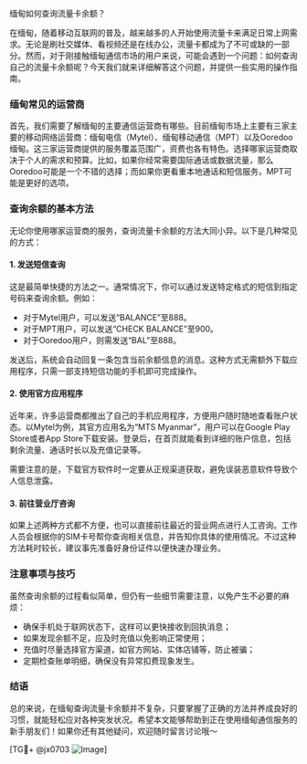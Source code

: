 缅甸如何查询流量卡余额？

在缅甸，随着移动互联网的普及，越来越多的人开始使用流量卡来满足日常上网需求。无论是刷社交媒体、看视频还是在线办公，流量卡都成为了不可或缺的一部分。然而，对于刚接触缅甸通信市场的用户来说，可能会遇到一个问题：如何查询自己的流量卡余额呢？今天我们就来详细解答这个问题，并提供一些实用的操作指南。

### 缅甸常见的运营商

首先，我们需要了解缅甸的主要通信运营商有哪些。目前缅甸市场上主要有三家主要的移动网络运营商：缅甸电信（Mytel）、缅甸移动通信（MPT）以及Ooredoo缅甸。这三家运营商提供的服务覆盖范围广，资费也各有特色。选择哪家运营商取决于个人的需求和预算。比如，如果你经常需要国际通话或数据流量，那么Ooredoo可能是一个不错的选择；而如果你更看重本地通话和短信服务，MPT可能是更好的选项。

### 查询余额的基本方法

无论你使用哪家运营商的服务，查询流量卡余额的方法大同小异。以下是几种常见的方式：

#### 1. 发送短信查询
这是最简单快捷的方法之一。通常情况下，你可以通过发送特定格式的短信到指定号码来查询余额。例如：
- 对于Mytel用户，可以发送“BALANCE”至888。
- 对于MPT用户，可以发送“CHECK BALANCE”至900。
- 对于Ooredoo用户，则需发送“BAL”至888。

发送后，系统会自动回复一条包含当前余额信息的消息。这种方式无需额外下载应用程序，只需一部支持短信功能的手机即可完成操作。

#### 2. 使用官方应用程序
近年来，许多运营商都推出了自己的手机应用程序，方便用户随时随地查看账户状态。以Mytel为例，其官方应用名为“MTS Myanmar”，用户可以在Google Play Store或者App Store下载安装。登录后，在首页就能看到详细的账户信息，包括剩余流量、通话时长以及充值记录等。

需要注意的是，下载官方软件时一定要从正规渠道获取，避免误装恶意软件导致个人信息泄露。

#### 3. 前往营业厅咨询
如果上述两种方式都不方便，也可以直接前往最近的营业网点进行人工咨询。工作人员会根据你的SIM卡号帮你查询相关信息，并告知你具体的使用情况。不过这种方法耗时较长，建议事先准备好身份证件以便快速办理业务。

### 注意事项与技巧

虽然查询余额的过程看似简单，但仍有一些细节需要注意，以免产生不必要的麻烦：

- 确保手机处于联网状态下，这样可以更快接收到回执消息；
- 如果发现余额不足，应及时充值以免影响正常使用；
- 充值时尽量选择官方渠道，如官方网站、实体店铺等，防止被骗；
- 定期检查账单明细，确保没有异常扣费现象发生。

### 结语

总的来说，在缅甸查询流量卡余额并不复杂，只要掌握了正确的方法并养成良好的习惯，就能轻松应对各种突发状况。希望本文能够帮助到正在使用缅甸通信服务的新手朋友们！如果你还有其他疑问，欢迎随时留言讨论哦～

[TG💪+ @jx0703 ![Image](https://github.com/user-attachments/assets/dbca1d08-cadb-493c-b0ec-ad6f7a83f270)]
